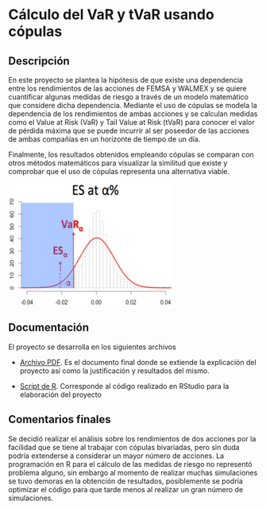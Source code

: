 # Cálculo del VaR y tVaR usando cópulas

## Descripción

En este proyecto se plantea la hipótesis de que existe una dependencia entre los rendimientos de las acciones de FEMSA y WALMEX y se quiere cuantificar algunas medidas de riesgo a través de un modelo matemático que considere dicha dependencia. Mediante el uso de cópulas se modela la dependencia de los rendimientos de ambas acciones y se calculan medidas como el Value at Risk (VaR) y Tail Value at Risk (tVaR) para conocer el valor de pérdida máxima que se puede incurrir al ser poseedor de las acciones de ambas compañías en un horizonte de tiempo de un día. 

Finalmente, los resultados obtenidos empleando cópulas se comparan con otros métodos matemáticos para visualizar la similitud que existe y comprobar que el uso de cópulas representa una alternativa viable.

<img src= "https://raw.githubusercontent.com/CarlosCamposs/Value-at-Risk/master/imagen/VaR.jpg" height="250" alt="VaR" align="middle">

## Documentación
El proyecto se desarrolla en los siguientes archivos

- [Archivo PDF](https://github.com/CarlosCamposs/Value-at-Risk/blob/main/(PDF)%20Calculo%20del%20VaR%20y%20tVaR%20usando%20copulas.pdf). Es el documento final donde se extiende la explicación del proyecto así como la justificación y resultados del mismo.

- [Script de R](https://github.com/CarlosCamposs/Value-at-Risk/blob/main/(R)%20Codigo.R). Corresponde al código realizado en RStudio para la elaboración del proyecto 

## Comentarios finales

Se decidió realizar el análisis sobre los rendimientos de dos acciones por la facilidad que se tiene al trabajar con cópulas bivariadas, pero sin duda podría extenderse a considerar un mayor número de acciones. La programación en R para el cálculo de las medidas de riesgo no representó problema alguno, sin embargo al momento de realizar muchas simulaciones se tuvo demoras en la obtención de resultados, posiblemente se podría optimizar el código para que tarde menos al realizar un gran número de simulaciones.
